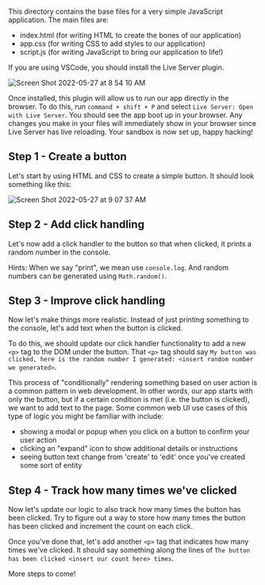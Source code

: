 This directory contains the base files for a very simple JavaScript application. The main files are:
* index.html (for writing HTML to create the bones of our application)
* app.css (for writing CSS to add styles to our application)
* script.js (for writing JavaScript to bring our application to life!)

If you are using VSCode, you should install the Live Server plugin.

![Screen Shot 2022-05-27 at 8 54 10 AM](https://user-images.githubusercontent.com/14914291/170735630-ec222add-3cc8-49fb-92be-f9f08fa91f8c.png)

Once installed, this plugin will allow us to run our app directly in the browser. To do this, run `command + shift + P` and select `Live Server: Open with Live Server`. You should see the app boot up in your browser. Any changes you make in your files will immediately show in your browser since Live Server has live reloading. Your sandbox is now set up, happy hacking!

## Step 1 - Create a button

Let's start by using HTML and CSS to create a simple button. It should look something like this:

![Screen Shot 2022-05-27 at 9 07 37 AM](https://user-images.githubusercontent.com/14914291/170737328-13bf6070-f9f5-4a32-bc06-bf45eafc2577.png)

## Step 2 - Add click handling

Let's now add a click handler to the button so that when clicked, it prints a random number in the console.

Hints: When we say "print", we mean use `console.log`. And random numbers can be generated using `Math.random()`. 

## Step 3 - Improve click handling

Now let's make things more realistic. Instead of just printing something to the console, let's add text when the button is clicked.

To do this, we should update our click handler functionality to add a new `<p>` tag to the DOM under the button. That `<p>` tag should say `My button was clicked, here is the random number I generated: <insert random number we generated>`.

This process of "conditionally" rendering something based on user action is a common pattern in web development. In other words, our app starts with only the button, but if a certain condition is met (i.e. the button is clicked), we want to add text to the page. Some common web UI use cases of this type of logic you might be familiar with include:
* showing a modal or popup when you click on a button to confirm your user action
* clicking an "expand" icon to show additional details or instructions
* seeing button text change from 'create' to 'edit' once you've created some sort of entity

## Step 4 - Track how many times we've clicked

Now let's update our logic to also track how many times the button has been clicked. Try to figure out a way to store how many times the button has been clicked and increment the count on each click.

Once you've done that, let's add another `<p>` tag that indicates how many times we've clicked. It should say something along the lines of `The button has been clicked <insert our count here> times`.

More steps to come!
